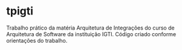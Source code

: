 # tpigti

Trabalho prático da matéria Arquitetura de Integrações do curso de Arquitetura de Software da instituição IGTI.
Código criado conforme orientações do trabalho.
